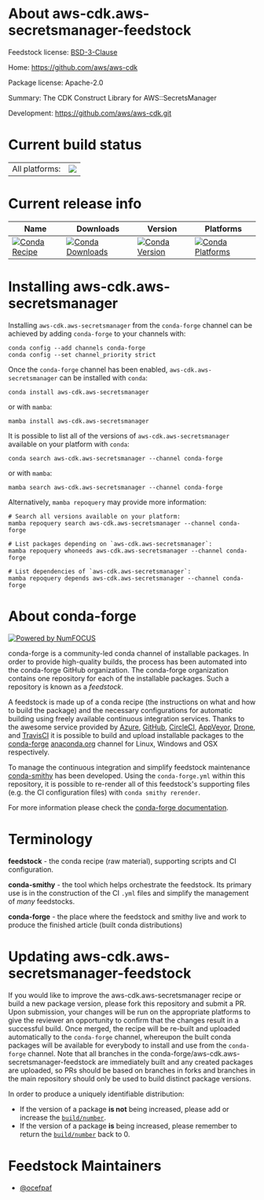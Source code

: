 About aws-cdk.aws-secretsmanager-feedstock
==========================================

Feedstock license: [BSD-3-Clause](https://github.com/conda-forge/aws-cdk.aws-secretsmanager-feedstock/blob/main/LICENSE.txt)

Home: https://github.com/aws/aws-cdk

Package license: Apache-2.0

Summary: The CDK Construct Library for AWS::SecretsManager

Development: https://github.com/aws/aws-cdk.git

Current build status
====================


<table><tr><td>All platforms:</td>
    <td>
      <a href="https://dev.azure.com/conda-forge/feedstock-builds/_build/latest?definitionId=19917&branchName=main">
        <img src="https://dev.azure.com/conda-forge/feedstock-builds/_apis/build/status/aws-cdk.aws-secretsmanager-feedstock?branchName=main">
      </a>
    </td>
  </tr>
</table>

Current release info
====================

| Name | Downloads | Version | Platforms |
| --- | --- | --- | --- |
| [![Conda Recipe](https://img.shields.io/badge/recipe-aws--cdk.aws--secretsmanager-green.svg)](https://anaconda.org/conda-forge/aws-cdk.aws-secretsmanager) | [![Conda Downloads](https://img.shields.io/conda/dn/conda-forge/aws-cdk.aws-secretsmanager.svg)](https://anaconda.org/conda-forge/aws-cdk.aws-secretsmanager) | [![Conda Version](https://img.shields.io/conda/vn/conda-forge/aws-cdk.aws-secretsmanager.svg)](https://anaconda.org/conda-forge/aws-cdk.aws-secretsmanager) | [![Conda Platforms](https://img.shields.io/conda/pn/conda-forge/aws-cdk.aws-secretsmanager.svg)](https://anaconda.org/conda-forge/aws-cdk.aws-secretsmanager) |

Installing aws-cdk.aws-secretsmanager
=====================================

Installing `aws-cdk.aws-secretsmanager` from the `conda-forge` channel can be achieved by adding `conda-forge` to your channels with:

```
conda config --add channels conda-forge
conda config --set channel_priority strict
```

Once the `conda-forge` channel has been enabled, `aws-cdk.aws-secretsmanager` can be installed with `conda`:

```
conda install aws-cdk.aws-secretsmanager
```

or with `mamba`:

```
mamba install aws-cdk.aws-secretsmanager
```

It is possible to list all of the versions of `aws-cdk.aws-secretsmanager` available on your platform with `conda`:

```
conda search aws-cdk.aws-secretsmanager --channel conda-forge
```

or with `mamba`:

```
mamba search aws-cdk.aws-secretsmanager --channel conda-forge
```

Alternatively, `mamba repoquery` may provide more information:

```
# Search all versions available on your platform:
mamba repoquery search aws-cdk.aws-secretsmanager --channel conda-forge

# List packages depending on `aws-cdk.aws-secretsmanager`:
mamba repoquery whoneeds aws-cdk.aws-secretsmanager --channel conda-forge

# List dependencies of `aws-cdk.aws-secretsmanager`:
mamba repoquery depends aws-cdk.aws-secretsmanager --channel conda-forge
```


About conda-forge
=================

[![Powered by
NumFOCUS](https://img.shields.io/badge/powered%20by-NumFOCUS-orange.svg?style=flat&colorA=E1523D&colorB=007D8A)](https://numfocus.org)

conda-forge is a community-led conda channel of installable packages.
In order to provide high-quality builds, the process has been automated into the
conda-forge GitHub organization. The conda-forge organization contains one repository
for each of the installable packages. Such a repository is known as a *feedstock*.

A feedstock is made up of a conda recipe (the instructions on what and how to build
the package) and the necessary configurations for automatic building using freely
available continuous integration services. Thanks to the awesome service provided by
[Azure](https://azure.microsoft.com/en-us/services/devops/), [GitHub](https://github.com/),
[CircleCI](https://circleci.com/), [AppVeyor](https://www.appveyor.com/),
[Drone](https://cloud.drone.io/welcome), and [TravisCI](https://travis-ci.com/)
it is possible to build and upload installable packages to the
[conda-forge](https://anaconda.org/conda-forge) [anaconda.org](https://anaconda.org/)
channel for Linux, Windows and OSX respectively.

To manage the continuous integration and simplify feedstock maintenance
[conda-smithy](https://github.com/conda-forge/conda-smithy) has been developed.
Using the ``conda-forge.yml`` within this repository, it is possible to re-render all of
this feedstock's supporting files (e.g. the CI configuration files) with ``conda smithy rerender``.

For more information please check the [conda-forge documentation](https://conda-forge.org/docs/).

Terminology
===========

**feedstock** - the conda recipe (raw material), supporting scripts and CI configuration.

**conda-smithy** - the tool which helps orchestrate the feedstock.
                   Its primary use is in the construction of the CI ``.yml`` files
                   and simplify the management of *many* feedstocks.

**conda-forge** - the place where the feedstock and smithy live and work to
                  produce the finished article (built conda distributions)


Updating aws-cdk.aws-secretsmanager-feedstock
=============================================

If you would like to improve the aws-cdk.aws-secretsmanager recipe or build a new
package version, please fork this repository and submit a PR. Upon submission,
your changes will be run on the appropriate platforms to give the reviewer an
opportunity to confirm that the changes result in a successful build. Once
merged, the recipe will be re-built and uploaded automatically to the
`conda-forge` channel, whereupon the built conda packages will be available for
everybody to install and use from the `conda-forge` channel.
Note that all branches in the conda-forge/aws-cdk.aws-secretsmanager-feedstock are
immediately built and any created packages are uploaded, so PRs should be based
on branches in forks and branches in the main repository should only be used to
build distinct package versions.

In order to produce a uniquely identifiable distribution:
 * If the version of a package **is not** being increased, please add or increase
   the [``build/number``](https://docs.conda.io/projects/conda-build/en/latest/resources/define-metadata.html#build-number-and-string).
 * If the version of a package **is** being increased, please remember to return
   the [``build/number``](https://docs.conda.io/projects/conda-build/en/latest/resources/define-metadata.html#build-number-and-string)
   back to 0.

Feedstock Maintainers
=====================

* [@ocefpaf](https://github.com/ocefpaf/)

